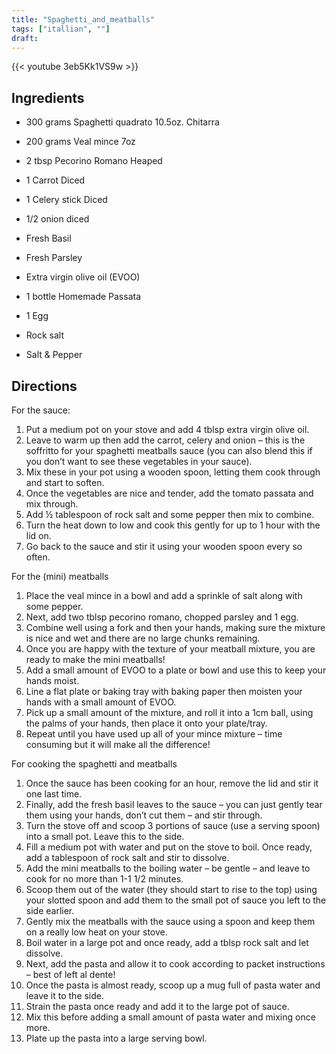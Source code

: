 ```yaml
---
title: "Spaghetti_and_meatballs"
tags: ["itallian", ""]
draft:
---
```


{{< youtube 3eb5Kk1VS9w >}}

## Ingredients

-   300 grams Spaghetti quadrato 10.5oz. Chitarra

-   200 grams Veal mince 7oz

-   2 tbsp Pecorino Romano Heaped

-   1 Carrot Diced

-   1 Celery stick Diced

-   1/2 onion diced

-   Fresh Basil

-   Fresh Parsley

-   Extra virgin olive oil (EVOO)

-   1 bottle Homemade Passata

-   1 Egg

-   Rock salt

-   Salt & Pepper

## Directions

For the sauce:

1. Put a medium pot on your stove and add 4 tblsp extra virgin olive oil.
2. Leave to warm up then add the carrot, celery and onion – this is the soffritto for your spaghetti meatballs sauce (you can also blend this if you don’t want to see these vegetables in your sauce).
3. Mix these in your pot using a wooden spoon, letting them cook through and start to soften.
4. Once the vegetables are nice and tender, add the tomato passata and mix through.
5. Add ½ tablespoon of rock salt and some pepper then mix to combine.
6. Turn the heat down to low and cook this gently for up to 1 hour with the lid on.
7. Go back to the sauce and stir it using your wooden spoon every so often.

For the (mini) meatballs

1. Place the veal mince in a bowl and add a sprinkle of salt along with some pepper.
2. Next, add two tblsp pecorino romano, chopped parsley and 1 egg.
3. Combine well using a fork and then your hands, making sure the mixture is nice and wet and there are no large chunks remaining.
4. Once you are happy with the texture of your meatball mixture, you are ready to make the mini meatballs!
5. Add a small amount of EVOO to a plate or bowl and use this to keep your hands moist.
6. Line a flat plate or baking tray with baking paper then moisten your hands with a small amount of EVOO.
7. Pick up a small amount of the mixture, and roll it into a 1cm ball, using the palms of your hands, then place it onto your plate/tray.
8. Repeat until you have used up all of your mince mixture – time consuming but it will make all the difference!

For cooking the spaghetti and meatballs

1. Once the sauce has been cooking for an hour, remove the lid and stir it one last time.
2. Finally, add the fresh basil leaves to the sauce – you can just gently tear them using your hands, don’t cut them – and stir through.
3. Turn the stove off and scoop 3 portions of sauce (use a serving spoon) into a small pot. Leave this to the side.
4. Fill a medium pot with water and put on the stove to boil. Once ready, add a tablespoon of rock salt and stir to dissolve.
5. Add the mini meatballs to the boiling water – be gentle – and leave to cook for no more than 1-1 1/2 minutes.
6. Scoop them out of the water (they should start to rise to the top) using your slotted spoon and add them to the small pot of sauce you left to the side earlier.
7. Gently mix the meatballs with the sauce using a spoon and keep them on a really low heat on your stove.
8. Boil water in a large pot and once ready, add a tblsp rock salt and let dissolve.
9. Next, add the pasta and allow it to cook according to packet instructions – best of left al dente!
10. Once the pasta is almost ready, scoop up a mug full of pasta water and leave it to the side.
11. Strain the pasta once ready and add it to the large pot of sauce.
12. Mix this before adding a small amount of pasta water and mixing once more.
13. Plate up the pasta into a large serving bowl.